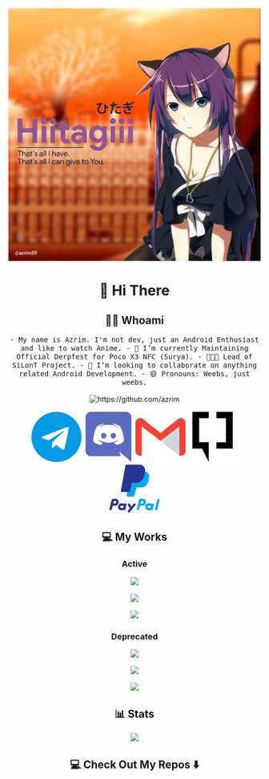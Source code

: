 <div align="center">
<img max-width="800" src="https://github.com/azrim/azrim/raw/master/assets/hiitagiiii.png"/>
</div>

<h1 align="center"> 👋 Hi There </h1>
<h2 align="center"> 👨‍💻 Whoami</h2>
<p align="center">
  <samp>
- My name is Azrim. I'm not dev, just an Android Enthusiast and like to watch Anime.
- 🔭 I’m currently Maintaining Official Derpfest for Poco X3 NFC (Surya).
- 👨🏼‍💻 Lead of SiLonT Project.
- 👯 I’m looking to collaborate on anything related Android Development.
- 😄 Pronouns: Weebs, just weebs.
  </samp>
  <br> <br>
  <img src="https://komarev.com/ghpvc/?username=azrim" alt="https://github.com/azrim" />
  <br> <br>
  <a href="https://t.me/azrim89"><img src="https://github.com/azrim/azrim/raw/master/assets/telegram.svg"/></a>
  <a href="https://t.me/azrim89"><img src="https://github.com/azrim/azrim/raw/master/assets/discord.svg"/></a>
  <a href="mailto:mirzaspc@gmail.com"><img src="https://github.com/azrim/azrim/raw/master/assets/gmail.svg"/></a>
  <a href="https://forum.xda-developers.com/member.php?u=5849399"><img src="https://github.com/azrim/azrim/raw/master/assets/xda.svg"/></a>
  <a href="https://paypal.me/azrim89"><img src="https://github.com/azrim/azrim/raw/master/assets/paypal.svg"/></a>
</p>

<h2 align="center">💻 My Works </h2>
<h3 align="center">Active</h3>
<p align="center"><a href="https://github.com/DerpFest-Devices/device_xiaomi_surya"><img src="https://github-readme-stats.vercel.app/api/pin/?username=DerpFest-Devices&repo=device_xiaomi_surya&hide_border=true&show_owner=false"></a></p>
<p align="center"><a href="https://github.com/silont-project/kernel_xiaomi_surya"><img src="https://github-readme-stats.vercel.app/api/pin/?username=silont-project&repo=kernel_xiaomi_surya&hide_border=true&show_owner=true"></a></p>
<p align="center"><a href="https://github.com/silont-project/silont-clang"><img src="https://github-readme-stats.vercel.app/api/pin/?username=silont-project&repo=silont-clang&hide_border=true&show_owner=false"></a></p>
<h3 align="center">Deprecated</h3>
<p align="center"><a href="https://github.com/silont-project/kernel_xiaomi_ginkgo"><img src="https://github-readme-stats.vercel.app/api/pin/?username=silont-project&repo=kernel_xiaomi_ginkgo&hide_border=true&show_owner=false"></a></p>
<p align="center"><a href="https://github.com/silont-project/device_xiaomi_ginkgo"><img src="https://github-readme-stats.vercel.app/api/pin/?username=silont-project&repo=device_xiaomi_ginkgo&hide_border=true&show_owner=false"></a></p>
<p align="center"><a href="https://github.com/aone-id/aone-kangbot"><img src="https://github-readme-stats.vercel.app/api/pin/?username=aone-id&repo=aone-kangbot&hide_border=true&show_owner=false"></a></p>

<h2  align="center">📊 Stats </h2>
<p align="center"><a href="https://github.com/azrim"><img src="https://github-readme-stats.vercel.app/api?username=azrim&show_icons=true&hide_border=true"></a></p>

<h2  align="center">💻 Check Out My Repos ⬇️ </h2>
